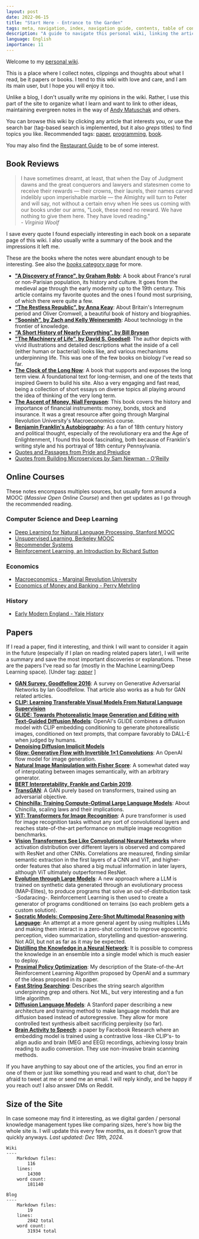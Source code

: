 ```yaml
---
layout: post
date: 2022-06-15
title: "Start Here - Entrance to the Garden"
tags: meta, navigation, index, navigation guide, contents, table of contents
description: "A guide to navigate this personal wiki, linking the articles by type or category."
language: English
importance: 11
---
```


Welcome to my [personal wiki](/wiki/).

This is a place where I collect notes, clippings and thoughts about what I read, be it papers or books. I tend to this wiki with love and care, and I am its main user, but I hope you will enjoy it too.

Unlike a blog, I don't usually write my opinions in the wiki. Rather, I use this part of the site to organize what I learn and want to link to other ideas, maintaining evergreen notes in the way of [Andy Matuschak](https://notes.andymatuschak.org/Evergreen_notes) and others.

You can browse this wiki by clicking any article that interests you, or use the search bar (tag-based search is implemented, but it also _greps_ titles) to find topics you like. Recommended tags: [paper](/tagged?q=paper), [programming](/tagged?q=programming), [book](/tagged?q=book).

You may also find the [Restaurant Guide](https://strikingloo.github.io/wiki/restaurant-guide) to be of some interest.

## Book Reviews

> I have sometimes dreamt, at least, that when the Day of Judgment dawns and the great conquerors and lawyers and statesmen come to receive their rewards — their crowns, their laurels, their names carved indelibly upon imperishable marble — the Almighty will turn to Peter and will say, not without a certain envy when He sees us coming with our books under our arms, "Look, these need no reward. We have nothing to give them here. They have loved reading." <br><i>- Virginia Woolf</i>

I save every quote I found especially interesting in each book on a separate page of this wiki. I also usually write a summary of the book and the impressions it left me. 

These are the books where the notes were abundant enough to be interesting. See also the [_books_ category page](/tagged?q=books) for more.

- **["A Discovery of France", by Graham Robb](/wiki/a-discovery-of-france)**: A book about France's rural or non-Parisian population, its history and culture. It goes from the medieval age through the early modernity up to the 19th century. This article contains my favorite quotes and the ones I found most surprising, of which there were quite a few.
- **[“The Restless Republic”, by Anna Keay](/wiki/the-restless-republic)**: About Britain's Interregnum period and Oliver Cromwell, a beautiful book of history and biographies.
- **[“Soonish”, by Zach and Kelly Weinersmith](/wiki/soonish)**: About technology in the frontier of knowledge.
- **[“A Short History of Nearly Everything”, by Bill Bryson](/wiki/a-short-history-of-nearly-everything)**
- **["The Machinery of Life", by David S. Goodsell](/wiki/the-machinery-of-life)**: The author depicts with vivid illustrations and detailed descriptions what the inside of a cell (either human or bacterial) looks like, and various mechanisms underpinning life. This was one of the few books on biology I've read so far.
- **[The Clock of the Long Now](https://strikingloo.github.io/wiki/clock-of-the-long-now)**: A book that supports and exposes the long term view. A foundational text for long-termism, and one of the texts that inspired Gwern to build his site. Also a very engaging and fast read, being a collection of short essays on diverse topics all playing around the idea of thinking of the very long term.
- **[The Ascent of Money, Niall Ferguson](/wiki/ascent-of-money)**: This book covers the history and importance of financial instruments: money, bonds, stock and insurance. It was a great resource after going through Marginal Revolution University's Macroeconomics course.
- **[Benjamin Franklin's Autobiography](/wiki/benjamin-franklin-autobiography)**: As a fan of 18th century history and political thought, especially of the revolutionary era and the Age of Enlightenment, I found this book fascinating, both because of Franklin's writing style and his portrayal of 18th century Pennsylvania.
- [Quotes and Passages from Pride and Prejudice](https://strikingloo.github.io/wiki/pride-and-prejudice)
- [Quotes from Building Microservices by Sam Newman - O'Reilly](https://strikingloo.github.io/wiki/oreilly-microservices)

## Online Courses

These notes encompass multiples sources, but usually form around a MOOC (_Massive Open Online Course_) and then get updates as I go through the recommended reading.

### Computer Science and Deep Learning

- [Deep Learning for Natural Language Processing, Stanford MOOC](/wiki/deep-learning-NLP)
- [Unsupervised Learning, Berkeley MOOC](/wiki/unsupervised-learning-berkeley)
- [Recommender Systems](/wiki/recommender-systems)
- [Reinforcement Learning, an Introduction by Richard Sutton](/wiki/reinforcement-learning-sutton)

### Economics

- [Macroeconomics - Marginal Revolution University](/wiki/macroeconomics-mru)
- [Economics of Money and Banking - Perry Mehrling](https://strikingloo.github.io/wiki/money-and-banking)

### History
- [Early Modern England - Yale History](https://strikingloo.github.io/wiki/early-modern-england)

## Papers

If I read a paper, find it interesting, and think I will want to consider it again in the future (especially if I plan on reading related papers later), I will write a summary and save the most important discoveries or explanations. These are the papers I've read so far (mostly in the Machine Learning/Deep Learning space). \[Under tag: _[paper](/tagged?q=paper)_ ]

- **[GAN Survey, Goodfellow 2016](/wiki/GAN)**: A survey on Generative Adversarial Networks by Ian Goodfellow. That article also works as a hub for GAN related articles.
- **[CLIP: Learning Transferable Visual Models From Natural Language Supervision](/wiki/clip)**
- **[GLIDE: Towards Photorealistic Image Generation and Editing with Text-Guided Diffusion Models](/wiki/glide)**: OpenAI's GLIDE combines a diffusion model with CLIP embedding conditioning to generate photorealistic images, conditioned on text prompts, that compare favorably to DALL-E when judged by humans.
- **[Denoising Diffusion Implicit Models](/wiki/ddim)**
- **[Glow: Generative Flow with Invertible 1×1 Convolutions](/wiki/flow-based-models-glow)**: An OpenAI flow model for image generation.  
- **[Natural Image Manipulation with Fisher Score](/wiki/natural-image-manipulation-fisher-score)**: A somewhat dated way of interpolating between images semantically, with an arbitrary generator.
- **[BERT Interpretability, Frankle and Carbin 2019](/wiki/bert-interpretability)**.
- **[TransGAN](/wiki/transGAN)**: A GAN purely based on transformers, trained using an adversarial objective.
- **[Chinchilla: Training Compute-Optimal Large Language Models](/wiki/chinchilla)**: About Chincilla, scaling laws and their implications.
- **[ViT: Transformers for Image Recognition](/wiki/visual-transformer)**: A pure transformer is used for image recognition tasks without any sort of convolutional layers and reaches state-of-the-art performance on multiple image recognition benchmarks.
- **[Vision Transformers See Like Convolutional Neural Networks](/wiki/visual-transformer)** where activation distribution over different layers is observed and compared with ResNet and other CNNs. Correlations are measured, finding similar semantic extraction in the first layers of a CNN and ViT, and higher-order features that also shared a big mutual information in later layers, although ViT ultimately outperformed ResNet.
- **[Evolution through Large Models](/wiki/evolution-through-large-models)**: A new approach where a LLM is trained on synthetic data generated through an evolutionary process (MAP-Elites), to produce programs that solve an out-of-distribution task -Sodaracing-. Reinforcement Learning is then used to create a generator of programs conditioned on terrains (so each problem gets a custom solution).
- **[Socratic Models: Composing Zero-Shot Multimodal Reasoning with Language](/wiki/socratic-models)**: An attempt at a more general agent by using multiples LLMs and making them interact in a zero-shot context to improve egocentric perception, video summarization, storytelling and question-answering. Not AGI, but not as far as it may be expected.
- **[Distilling the Knowledge in a Neural Network](/wiki/distilling-knowledge-nn)**: It is possible to compress the knowledge in an ensemble into a single model which is much easier to deploy.
- **[Proximal Policy Optimization](/wiki/proximal-policy-optimization)**: My description of the State-of-the-Art Reinforcement Learning Algorithm proposed by OpenAI and a summary of the ideas proposed in its paper.
- **[Fast String Searching](/wiki/fast-string-searching)**: Describes the string search algorithm underpinning grep and others. Not ML, but very interesting and a fun little algorithm.
- **[Diffusion Language Models](/wiki/diffusion-LM)**: A Stanford paper describing a new architecture and training method to make language models that are diffusion based instead of autoregressive. They allow for more controlled text synthesis albeit sacrificing perplexity (so far).
- **[Brain Activity to Speech](/wiki/brain-activity-to-speech)**: a paper by Facebook Research where an embedding model is trained using a contrastive loss -like CLIP's- to align audio and brain (MEG and EEG) recordings, achieving lossy brain reading to audio conversion. They use non-invasive brain scanning methods.

If you have anything to say about one of the articles, you find an error in one of them or just like something you read and want to chat, don't be afraid to tweet at me or send me an email. I will reply kindly, and be happy if you reach out! I also answer DMs on Reddit.

## Size of the Site

In case someone may find it interesting, as we digital garden / personal knowledge management types like comparing sizes, here's how big the whole site is. I will update this every few months, as it doesn't grow that quickly anyways. _Last updated: Dec 19th, 2024._

```
Wiki
----
    Markdown files: 
        116
    lines: 
        14300
    word count: 
        181140

Blog 
----
    Markdown files: 
        19
    lines: 
        2842 total
    word count: 
        31934 total
```